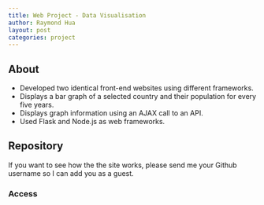 ```yaml
---
title: Web Project - Data Visualisation
author: Raymond Hua
layout: post
categories: project
---
```

## About
* Developed two identical front-end websites using different frameworks.
* Displays a bar graph of a selected country and their population for every five years.
* Displays graph information using an AJAX call to an API.
* Used Flask and Node.js as web frameworks.

## Repository
If you want to see how the the site works, please send me your Github username so I can add you as a guest.

### Access